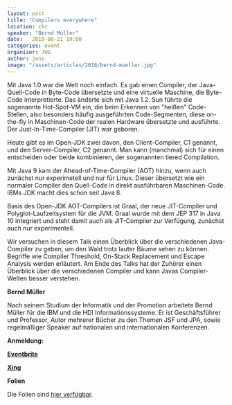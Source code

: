 ```yaml
---
layout: post
title: "Compilers everywhere"
location: ckc
speaker: "Bernd Müller"
date:   2018-06-21 19:00
categories: event
organizer: JUG
author: jens
image: "/assets/articles/2018/bernd-mueller.jpg"
---
```

Mit Java 1.0 war die Welt noch einfach. 
Es gab einen Compiler, der Java-Quell-Code in Byte-Code übersetzte und eine virtuelle Maschine, die Byte-Code interpretierte. Das änderte sich mit Java
1.2.
Sun führte die sogenannte Hot-Spot-VM ein, die beim Erkennen von "heißen" Code-Stellen, also besonders häufig ausgeführten Code-Segmenten, diese on-the-fly in Maschinen-Code der realen Hardware übersetzte und ausführte. 
Der Just-In-Time-Compiler (JIT) war geboren.

Heute gibt es im Open-JDK zwei davon, den Client-Compiler, C1 genannt, und den Server-Compiler, C2 genannt. 
Man kann (manchmal) sich für einen entscheiden oder beide kombinieren, der sogenannten tiered Compilation.

Mit Java 9 kam der Ahead-of-Time-Compiler (AOT) hinzu, wenn auch zunächst nur experimetell und nur für Linux. 
Dieser übersetzt wie ein normaler Compiler den Quell-Code in direkt ausführbaren Maschinen-Code. 
IBMs JDK macht dies schon seit Java 8.

Basis des Open-JDK AOT-Compilers ist Graal, der neue JIT-Compiler und Polyglot-Laufzeitsystem für die JVM.
Graal wurde mit dem JEP 317 in Java 10 integriert und steht damit auch als JIT-Compiler zur Verfügung, zunächst auch nur experimentell.

Wir versuchen in diesem Talk einen Überblick über die verschiedenen Java-Compiler zu geben, um den Wald trotz lauter Bäume sehen zu können. 
Begriffe wie Compiler Threshold, On-Stack Replacement und Escape Analysis werden erläutert. 
Am Ende des Talks hat der Zuhörer einen Überblick über die verschiedenen Compiler und kann Javas Compiler-Welten besser verstehen.

**Bernd Müller**

Nach seinem Studium der Informatik und der Promotion arbeitete Bernd Müller für die IBM und die HDI Informationssysteme. 
Er ist Geschäftsführer und Professor, Autor mehrerer Bücher zu den Themen JSF und JPA, sowie regelmäßiger Speaker auf nationalen und internationalen Konferenzen. 

**Anmeldung:**

[**Eventbrite**](https://www.eventbrite.de/e/compilers-everywhere-tickets-46369343956)

[**Xing**](https://www.xing.com/events/compilers-everywhere-1950419)

**Folien**

Die Folien sind [hier verfügbar](/assets/articles/2018/compilers.pdf).
